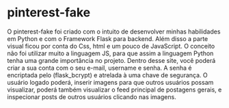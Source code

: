 # pinterest-fake
O pinterest-fake foi criado com o intuito de desenvolver minhas habilidades em Python e com o Framework Flask para backend.
Além disso a parte visual ficou por conta do Css, html e um pouco de JavaScript. 
O conceito não foi utilizar muito a linguagem JS, para que assim a linguagem Python tenha uma grande importância no projeto.
Dentro desse site, você poderá criar a sua conta com o seu e-mail, username e senha. A senha é encriptada pelo (flask_bcrypt) e atrelada à uma chave de segurança.
O usuário logado poderá, inserir imagens para que outros usuários possam visualizar, poderá também visualizar o feed principal de postagens gerais,
e inspecionar posts de outros usuários clicando nas imagens.
